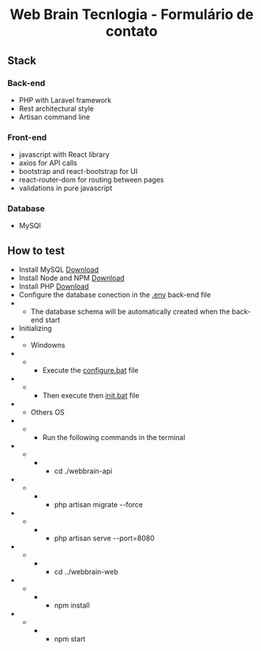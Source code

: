 <h1 align="center"> Web Brain Tecnlogia - Formulário de contato </h1>

## Stack

<h3>Back-end</h3> 

- PHP with Laravel framework
- Rest architectural style 
- Artisan command line

<h3>Front-end</h3> 

- javascript with React library
- axios for API calls
- bootstrap and react-bootstrap for UI
- react-router-dom for routing between pages
- validations in pure javascript

<h3>Database</h3>

- MySQl


## How to test 

- Install MySQL [Download](https://dev.mysql.com/downloads/mysql/)
- Install Node and NPM [Download](https://nodejs.org/en)
- Install PHP [Download](https://www.php.net/downloads.php)
- Configure the database conection in the [.env](./webbrain-api/.env) back-end file
- - The database schema will be automatically created when the back-end start
- Initializing
- - Windowns
- - - Execute the [configure.bat](./configure.bat) file 
- - - Then execute then [init.bat](./init.bat) file 
- - Others OS
- - - Run the following commands in the terminal
- - - - cd ./webbrain-api
- - - - php artisan migrate --force
- - - - php artisan serve --port=8080
- - - - cd ../webbrain-web
- - - - npm install
- - - - npm start
